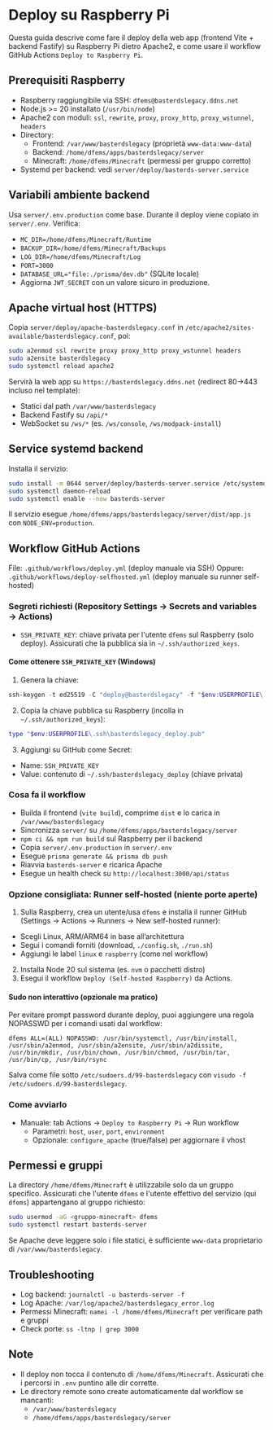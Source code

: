# Deploy su Raspberry Pi

Questa guida descrive come fare il deploy della web app (frontend Vite + backend Fastify) su Raspberry Pi dietro Apache2, e come usare il workflow GitHub Actions `Deploy to Raspberry Pi`.

## Prerequisiti Raspberry
- Raspberry raggiungibile via SSH: `dfems@basterdslegacy.ddns.net`
- Node.js >= 20 installato (`/usr/bin/node`)
- Apache2 con moduli: `ssl`, `rewrite`, `proxy`, `proxy_http`, `proxy_wstunnel`, `headers`
- Directory:
  - Frontend: `/var/www/basterdslegacy` (proprietà `www-data:www-data`)
  - Backend: `/home/dfems/apps/basterdslegacy/server`
  - Minecraft: `/home/dfems/Minecraft` (permessi per gruppo corretto)
- Systemd per backend: vedi `server/deploy/basterds-server.service`

## Variabili ambiente backend
Usa `server/.env.production` come base. Durante il deploy viene copiato in `server/.env`. Verifica:
- `MC_DIR=/home/dfems/Minecraft/Runtime`
- `BACKUP_DIR=/home/dfems/Minecraft/Backups`
- `LOG_DIR=/home/dfems/Minecraft/Log`
- `PORT=3000`
- `DATABASE_URL="file:./prisma/dev.db"` (SQLite locale)
- Aggiorna `JWT_SECRET` con un valore sicuro in produzione.

## Apache virtual host (HTTPS)
Copia `server/deploy/apache-basterdslegacy.conf` in `/etc/apache2/sites-available/basterdslegacy.conf`, poi:

```bash
sudo a2enmod ssl rewrite proxy proxy_http proxy_wstunnel headers
sudo a2ensite basterdslegacy
sudo systemctl reload apache2
```

Servirà la web app su `https://basterdslegacy.ddns.net` (redirect 80→443 incluso nel template):
- Statici dal path `/var/www/basterdslegacy`
- Backend Fastify su `/api/*`
- WebSocket su `/ws/*` (es. `/ws/console`, `/ws/modpack-install`)

## Service systemd backend
Installa il servizio:

```bash
sudo install -m 0644 server/deploy/basterds-server.service /etc/systemd/system/basterds-server.service
sudo systemctl daemon-reload
sudo systemctl enable --now basterds-server
```

Il servizio esegue `/home/dfems/apps/basterdslegacy/server/dist/app.js` con `NODE_ENV=production`.

## Workflow GitHub Actions
File: `.github/workflows/deploy.yml` (deploy manuale via SSH)
Oppure: `.github/workflows/deploy-selfhosted.yml` (deploy manuale su runner self-hosted)

### Segreti richiesti (Repository Settings → Secrets and variables → Actions)
- `SSH_PRIVATE_KEY`: chiave privata per l'utente `dfems` sul Raspberry (solo deploy). Assicurati che la pubblica sia in `~/.ssh/authorized_keys`.

#### Come ottenere `SSH_PRIVATE_KEY` (Windows)
1. Genera la chiave:
  ```powershell
  ssh-keygen -t ed25519 -C "deploy@basterdslegacy" -f "$env:USERPROFILE\.ssh\basterdslegacy_deploy"
  ```
2. Copia la chiave pubblica su Raspberry (incolla in `~/.ssh/authorized_keys`):
  ```powershell
  type "$env:USERPROFILE\.ssh\basterdslegacy_deploy.pub"
  ```
3. Aggiungi su GitHub come Secret:
  - Name: `SSH_PRIVATE_KEY`
  - Value: contenuto di `~/.ssh/basterdslegacy_deploy` (chiave privata)

### Cosa fa il workflow
- Builda il frontend (`vite build`), comprime `dist` e lo carica in `/var/www/basterdslegacy`
- Sincronizza `server/` su `/home/dfems/apps/basterdslegacy/server`
- `npm ci && npm run build` sul Raspberry per il backend
- Copia `server/.env.production` in `server/.env`
- Esegue `prisma generate && prisma db push`
- Riavvia `basterds-server` e ricarica Apache
- Esegue un health check su `http://localhost:3000/api/status`

### Opzione consigliata: Runner self-hosted (niente porte aperte)
1. Sulla Raspberry, crea un utente/usa `dfems` e installa il runner GitHub (Settings → Actions → Runners → New self-hosted runner):
  - Scegli Linux, ARM/ARM64 in base all’architettura
  - Segui i comandi forniti (download, `./config.sh`, `./run.sh`)
  - Aggiungi le label `linux` e `raspberry` (come nel workflow)
2. Installa Node 20 sul sistema (es. `nvm` o pacchetti distro)
3. Esegui il workflow `Deploy (Self-hosted Raspberry)` da Actions.

#### Sudo non interattivo (opzionale ma pratico)
Per evitare prompt password durante deploy, puoi aggiungere una regola NOPASSWD per i comandi usati dal workflow:
```
dfems ALL=(ALL) NOPASSWD: /usr/bin/systemctl, /usr/bin/install, /usr/sbin/a2enmod, /usr/sbin/a2ensite, /usr/sbin/a2dissite, /usr/bin/mkdir, /usr/bin/chown, /usr/bin/chmod, /usr/bin/tar, /usr/bin/cp, /usr/bin/rsync
```
Salva come file sotto `/etc/sudoers.d/99-basterdslegacy` con `visudo -f /etc/sudoers.d/99-basterdslegacy`.

### Come avviarlo
- Manuale: tab Actions → `Deploy to Raspberry Pi` → Run workflow
  - Parametri: `host`, `user`, `port`, `environment`
  - Opzionale: `configure_apache` (true/false) per aggiornare il vhost

## Permessi e gruppi
La directory `/home/dfems/Minecraft` è utilizzabile solo da un gruppo specifico. Assicurati che l'utente `dfems` e l'utente effettivo del servizio (qui `dfems`) appartengano al gruppo richiesto:

```bash
sudo usermod -aG <gruppo-minecraft> dfems
sudo systemctl restart basterds-server
```

Se Apache deve leggere solo i file statici, è sufficiente `www-data` proprietario di `/var/www/basterdslegacy`.

## Troubleshooting
- Log backend: `journalctl -u basterds-server -f`
- Log Apache: `/var/log/apache2/basterdslegacy_error.log`
- Permessi Minecraft: `namei -l /home/dfems/Minecraft` per verificare path e gruppi
- Check porte: `ss -ltnp | grep 3000`

## Note
- Il deploy non tocca il contenuto di `/home/dfems/Minecraft`. Assicurati che i percorsi in `.env` puntino alle dir corrette.
- Le directory remote sono create automaticamente dal workflow se mancanti:
  - `/var/www/basterdslegacy`
  - `/home/dfems/apps/basterdslegacy/server`
